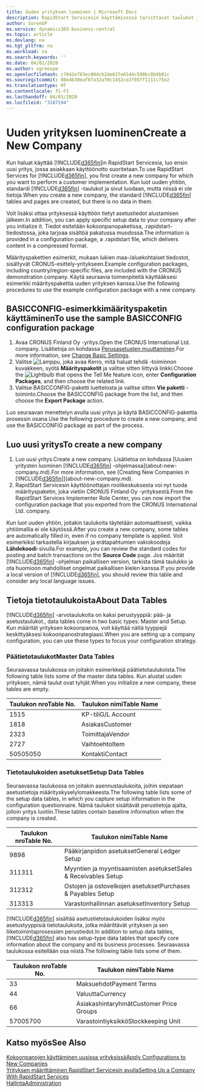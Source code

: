 ```yaml
---
title: Uuden yrityksen luominen | Microsoft Docs
description: RapidStart Servicesin käyttämisessä tarvittavat taulukot ja sivut luodaan, mutta niissä ei ole tietoja.
author: SorenGP
ms.service: dynamics365-business-central
ms.topic: article
ms.devlang: na
ms.tgt_pltfrm: na
ms.workload: na
ms.search.keywords: ''
ms.date: 04/01/2020
ms.author: sgroespe
ms.openlocfilehash: c7042e783ec004cb2de637e6544c590bc8b9b81c
ms.sourcegitcommit: 88e4b30eaf6fa32af0c1452ce2f85ff1111c75e2
ms.translationtype: HT
ms.contentlocale: fi-FI
ms.lasthandoff: 04/01/2020
ms.locfileid: "3187194"
---
```

# <a name="create-a-new-company"></a><span data-ttu-id="a5a9f-103">Uuden yrityksen luominen</span><span class="sxs-lookup"><span data-stu-id="a5a9f-103">Create a New Company</span></span>
<span data-ttu-id="a5a9f-104">Kun haluat käyttää [!INCLUDE[d365fin](includes/d365fin_md.md)]in RapidStart Servicesia, luo ensin uusi yritys, jossa asiakkaan käyttöönotto suoritetaan.</span><span class="sxs-lookup"><span data-stu-id="a5a9f-104">To use RapidStart Services for [!INCLUDE[d365fin](includes/d365fin_md.md)], you first create a new company for which you want to perform a customer implementation.</span></span> <span data-ttu-id="a5a9f-105">Kun luot uuden yhtiön, standardi [!INCLUDE[d365fin](includes/d365fin_md.md)] -taulukot ja sivut luodaan, mutta niissä ei ole tietoja.</span><span class="sxs-lookup"><span data-stu-id="a5a9f-105">When you create a new company, the standard [!INCLUDE[d365fin](includes/d365fin_md.md)] tables and pages are created, but there is no data in them.</span></span>

<span data-ttu-id="a5a9f-106">Voit lisäksi ottaa yrityksessä käyttöön tietyt asetustiedot alustamisen jälkeen.</span><span class="sxs-lookup"><span data-stu-id="a5a9f-106">In addition, you can apply specific setup data to your company after you initialize it.</span></span> <span data-ttu-id="a5a9f-107">Tiedot esitetään kokoonpanopaketissa, .rapidstart-tiedostossa, joka tarjoaa sisältöä pakatussa muodossa.</span><span class="sxs-lookup"><span data-stu-id="a5a9f-107">The information is provided in a configuration package, a .rapidstart file, which delivers content in a compressed format.</span></span>  

<span data-ttu-id="a5a9f-108">Määrityspakettien esimerkit, mukaan lukien maa-/aluekohtaiset tiedostot, sisältyvät CRONUS-esittely-yritykseen.</span><span class="sxs-lookup"><span data-stu-id="a5a9f-108">Example configuration packages, including country/region-specific files, are included with the CRONUS demonstration company.</span></span> <span data-ttu-id="a5a9f-109">Käytä seuraavia toimenpiteitä käyttääksesi esimerkki määrityspakettia uuden yrityksen kanssa.</span><span class="sxs-lookup"><span data-stu-id="a5a9f-109">Use the following procedures to use the example configuration package with a new company.</span></span>  

## <a name="to-use-the-sample-basicconfig-configuration-package"></a><span data-ttu-id="a5a9f-110">BASICCONFIG-esimerkkimäärityspaketin käyttäminen</span><span class="sxs-lookup"><span data-stu-id="a5a9f-110">To use the sample BASICCONFIG configuration package</span></span>  
1. <span data-ttu-id="a5a9f-111">Avaa CRONUS Finland Oy -yritys.</span><span class="sxs-lookup"><span data-stu-id="a5a9f-111">Open the CRONUS International Ltd. company.</span></span> <span data-ttu-id="a5a9f-112">Lisätietoja on kohdassa [Perusasetusten muuttaminen](ui-change-basic-settings.md).</span><span class="sxs-lookup"><span data-stu-id="a5a9f-112">For more information, see [Change Basic Settings](ui-change-basic-settings.md).</span></span>
2. <span data-ttu-id="a5a9f-113">Valitse ![Lamppu, joka avaa Kerro, mitä haluat tehdä -toiminnon](media/ui-search/search_small.png "Kerro, mitä haluat tehdä") kuvakkeen, syötä **Määrityspaketit** ja valitse sitten liittyvä linkki.</span><span class="sxs-lookup"><span data-stu-id="a5a9f-113">Choose the ![Lightbulb that opens the Tell Me feature](media/ui-search/search_small.png "Tell me what you want to do") icon, enter **Configuration Packages**, and then choose the related link.</span></span>  
3. <span data-ttu-id="a5a9f-114">Valitse BASICCONFIG-paketti luettelosta ja valitse sitten **Vie paketti** -toiminto.</span><span class="sxs-lookup"><span data-stu-id="a5a9f-114">Choose the BASICCONFIG package from the list, and then choose the **Export Package** action.</span></span>  

<span data-ttu-id="a5a9f-115">Luo seuraavan menettelyn avulla uusi yritys ja käytä BASICCONFIG-pakettia prosessin osana.</span><span class="sxs-lookup"><span data-stu-id="a5a9f-115">Use the following procedure to create a new company, and use the BASICCONFIG package as part of the process.</span></span>  

## <a name="to-create-a-new-company"></a><span data-ttu-id="a5a9f-116">Luo uusi yritys</span><span class="sxs-lookup"><span data-stu-id="a5a9f-116">To create a new company</span></span>  
1. <span data-ttu-id="a5a9f-117">Luo uusi yritys.</span><span class="sxs-lookup"><span data-stu-id="a5a9f-117">Create a new company.</span></span> <span data-ttu-id="a5a9f-118">Lisätietoa on kohdassa [Uusien yritysten luominen [!INCLUDE[d365fin](includes/d365fin_md.md)] -ohjelmassa](about-new-company.md).</span><span class="sxs-lookup"><span data-stu-id="a5a9f-118">For more information, see [Creating New Companies in [!INCLUDE[d365fin](includes/d365fin_md.md)]](about-new-company.md).</span></span>
2. <span data-ttu-id="a5a9f-119">RapidStart Servicesin käyttöönottajan roolikeskuksesta voi nyt tuoda määrityspaketin, joka vietiin CRONUS Finland Oy -yrityksestä.</span><span class="sxs-lookup"><span data-stu-id="a5a9f-119">From the RapidStart Services Implementer Role Center, you can now import the configuration package that you exported from the CRONUS International Ltd. company.</span></span>

<span data-ttu-id="a5a9f-120">Kun luot uuden yhtiön, joitakin taulukoita täytetään automaattisesti, vaikka yhtiömallia ei ole käytössä.</span><span class="sxs-lookup"><span data-stu-id="a5a9f-120">After you create a new company, some tables are automatically filled in, even if no company template is applied.</span></span> <span data-ttu-id="a5a9f-121">Voit esimerkiksi tarkastella kirjauksen ja erätapahtumien vakiokoodeja **Lähdekoodi**-sivulla.</span><span class="sxs-lookup"><span data-stu-id="a5a9f-121">For example, you can review the standard codes for posting and batch transactions on the **Source Code** page.</span></span> <span data-ttu-id="a5a9f-122">Jos määrität [!INCLUDE[d365fin](includes/d365fin_md.md)] -ohjelman paikallisen version, tarkista tämä taulukko ja ota huomioon mahdolliset ongelmat paikallisen kielen kanssa.</span><span class="sxs-lookup"><span data-stu-id="a5a9f-122">If you provide a local version of [!INCLUDE[d365fin](includes/d365fin_md.md)], you should review this table and consider any local language issues.</span></span>

## <a name="about-data-tables"></a><span data-ttu-id="a5a9f-123">Tietoja tietotaulukoista</span><span class="sxs-lookup"><span data-stu-id="a5a9f-123">About Data Tables</span></span>
[!INCLUDE[d365fin](includes/d365fin_md.md)] <span data-ttu-id="a5a9f-124">-arvotaulukoita on kaksi perustyyppiä: pää- ja asetustaulukot.</span><span class="sxs-lookup"><span data-stu-id="a5a9f-124">, data tables come in two basic types: Master and Setup.</span></span> <span data-ttu-id="a5a9f-125">Kun määrität yrityksen kokoonpanoa, voit käyttää näitä tyyppejä keskittyäksesi kokoonpanostrategiaasi.</span><span class="sxs-lookup"><span data-stu-id="a5a9f-125">When you are setting up a company configuration, you can use these types to focus your configuration strategy.</span></span>  

### <a name="master-data-tables"></a><span data-ttu-id="a5a9f-126">Päätietotaulukot</span><span class="sxs-lookup"><span data-stu-id="a5a9f-126">Master Data Tables</span></span>  
<span data-ttu-id="a5a9f-127">Seuraavassa taulukossa on joitakin esimerkkejä päätietotaulukoista.</span><span class="sxs-lookup"><span data-stu-id="a5a9f-127">The following table lists some of the master data tables.</span></span> <span data-ttu-id="a5a9f-128">Kun alustat uuden yrityksen, nämä taulut ovat tyhjät.</span><span class="sxs-lookup"><span data-stu-id="a5a9f-128">When you initialize a new company, these tables are empty.</span></span>  

|<span data-ttu-id="a5a9f-129">Taulukon nro</span><span class="sxs-lookup"><span data-stu-id="a5a9f-129">Table No.</span></span>|<span data-ttu-id="a5a9f-130">Taulukon nimi</span><span class="sxs-lookup"><span data-stu-id="a5a9f-130">Table Name</span></span>|  
|-------------------|--------------------|  
|<span data-ttu-id="a5a9f-131">15</span><span class="sxs-lookup"><span data-stu-id="a5a9f-131">15</span></span>|<span data-ttu-id="a5a9f-132">KP-tili</span><span class="sxs-lookup"><span data-stu-id="a5a9f-132">G/L Account</span></span>|  
|<span data-ttu-id="a5a9f-133">18</span><span class="sxs-lookup"><span data-stu-id="a5a9f-133">18</span></span>|<span data-ttu-id="a5a9f-134">Asiakas</span><span class="sxs-lookup"><span data-stu-id="a5a9f-134">Customer</span></span>|  
|<span data-ttu-id="a5a9f-135">23</span><span class="sxs-lookup"><span data-stu-id="a5a9f-135">23</span></span>|<span data-ttu-id="a5a9f-136">Toimittaja</span><span class="sxs-lookup"><span data-stu-id="a5a9f-136">Vendor</span></span>|  
|<span data-ttu-id="a5a9f-137">27</span><span class="sxs-lookup"><span data-stu-id="a5a9f-137">27</span></span>|<span data-ttu-id="a5a9f-138">Vaihtoehto</span><span class="sxs-lookup"><span data-stu-id="a5a9f-138">Item</span></span>|  
|<span data-ttu-id="a5a9f-139">5050</span><span class="sxs-lookup"><span data-stu-id="a5a9f-139">5050</span></span>|<span data-ttu-id="a5a9f-140">Kontakti</span><span class="sxs-lookup"><span data-stu-id="a5a9f-140">Contact</span></span>|  

### <a name="setup-data-tables"></a><span data-ttu-id="a5a9f-141">Tietotaulukoiden asetukset</span><span class="sxs-lookup"><span data-stu-id="a5a9f-141">Setup Data Tables</span></span>  
<span data-ttu-id="a5a9f-142">Seuraavassa taulukossa on joitakin asennustaulukoita, joihin siepataan asetustietoja määrityskyselylomakkeesta.</span><span class="sxs-lookup"><span data-stu-id="a5a9f-142">The following table lists some of the setup data tables, in which you capture setup information in the configuration questionnaire.</span></span> <span data-ttu-id="a5a9f-143">Nämä taulukot sisältävät perustietoja ajalta, jolloin yritys luotiin.</span><span class="sxs-lookup"><span data-stu-id="a5a9f-143">These tables contain baseline information when the company is created.</span></span>  

|<span data-ttu-id="a5a9f-144">Taulukon nro</span><span class="sxs-lookup"><span data-stu-id="a5a9f-144">Table No.</span></span>|<span data-ttu-id="a5a9f-145">Taulukon nimi</span><span class="sxs-lookup"><span data-stu-id="a5a9f-145">Table Name</span></span>|  
|-------------------|--------------------|  
|<span data-ttu-id="a5a9f-146">98</span><span class="sxs-lookup"><span data-stu-id="a5a9f-146">98</span></span>|<span data-ttu-id="a5a9f-147">Pääkirjanpidon asetukset</span><span class="sxs-lookup"><span data-stu-id="a5a9f-147">General Ledger Setup</span></span>|  
|<span data-ttu-id="a5a9f-148">311</span><span class="sxs-lookup"><span data-stu-id="a5a9f-148">311</span></span>|<span data-ttu-id="a5a9f-149">Myyntien ja myyntisaamisten asetukset</span><span class="sxs-lookup"><span data-stu-id="a5a9f-149">Sales & Receivables Setup</span></span>|  
|<span data-ttu-id="a5a9f-150">312</span><span class="sxs-lookup"><span data-stu-id="a5a9f-150">312</span></span>|<span data-ttu-id="a5a9f-151">Ostojen ja ostovelkojen asetukset</span><span class="sxs-lookup"><span data-stu-id="a5a9f-151">Purchases & Payables Setup</span></span>|  
|<span data-ttu-id="a5a9f-152">313</span><span class="sxs-lookup"><span data-stu-id="a5a9f-152">313</span></span>|<span data-ttu-id="a5a9f-153">Varastonhallinnan asetukset</span><span class="sxs-lookup"><span data-stu-id="a5a9f-153">Inventory Setup</span></span>|  

<span data-ttu-id="a5a9f-154">[!INCLUDE[d365fin](includes/d365fin_md.md)] sisältää asetustietotaulukoiden lisäksi myös asetustyyppisiä tietotaulukoita, jotka määrittävät yrityksen ja sen liiketoimintaprosessien perustiedot.</span><span class="sxs-lookup"><span data-stu-id="a5a9f-154">In addition to setup data tables, [!INCLUDE[d365fin](includes/d365fin_md.md)] also has setup-type data tables that specify core information about the company and its business processes.</span></span> <span data-ttu-id="a5a9f-155">Seuraavassa taulukossa esitellään osa niistä.</span><span class="sxs-lookup"><span data-stu-id="a5a9f-155">The following table lists some of them.</span></span>  

|<span data-ttu-id="a5a9f-156">Taulukon nro</span><span class="sxs-lookup"><span data-stu-id="a5a9f-156">Table No.</span></span>|<span data-ttu-id="a5a9f-157">Taulukon nimi</span><span class="sxs-lookup"><span data-stu-id="a5a9f-157">Table Name</span></span>|  
|-------------------|--------------------|  
|<span data-ttu-id="a5a9f-158">3</span><span class="sxs-lookup"><span data-stu-id="a5a9f-158">3</span></span>|<span data-ttu-id="a5a9f-159">Maksuehdot</span><span class="sxs-lookup"><span data-stu-id="a5a9f-159">Payment Terms</span></span>|  
|<span data-ttu-id="a5a9f-160">4</span><span class="sxs-lookup"><span data-stu-id="a5a9f-160">4</span></span>|<span data-ttu-id="a5a9f-161">Valuutta</span><span class="sxs-lookup"><span data-stu-id="a5a9f-161">Currency</span></span>|  
|<span data-ttu-id="a5a9f-162">6</span><span class="sxs-lookup"><span data-stu-id="a5a9f-162">6</span></span>|<span data-ttu-id="a5a9f-163">Asiakashintaryhmät</span><span class="sxs-lookup"><span data-stu-id="a5a9f-163">Customer Price Groups</span></span>|  
|<span data-ttu-id="a5a9f-164">5700</span><span class="sxs-lookup"><span data-stu-id="a5a9f-164">5700</span></span>|<span data-ttu-id="a5a9f-165">Varastointiyksikkö</span><span class="sxs-lookup"><span data-stu-id="a5a9f-165">Stockkeeping Unit</span></span>|

  

## <a name="see-also"></a><span data-ttu-id="a5a9f-166">Katso myös</span><span class="sxs-lookup"><span data-stu-id="a5a9f-166">See Also</span></span>  
[<span data-ttu-id="a5a9f-167">Kokoonpanojen käyttäminen uusissa yrityksissä</span><span class="sxs-lookup"><span data-stu-id="a5a9f-167">Apply Configurations to New Companies</span></span>](admin-apply-configuration-to-new-companies.md)  
[<span data-ttu-id="a5a9f-168">Yrityksen määrittäminen RapidStart Servicesin avulla</span><span class="sxs-lookup"><span data-stu-id="a5a9f-168">Setting Up a Company With RapidStart Services</span></span>](admin-set-up-a-company-with-rapidstart.md)  
[<span data-ttu-id="a5a9f-169">Hallinta</span><span class="sxs-lookup"><span data-stu-id="a5a9f-169">Administration</span></span>](admin-setup-and-administration.md)
